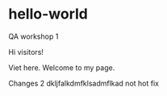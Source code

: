 # hello-world
QA workshop 1

Hi visitors!

Viet here. Welcome to my page.

Changes 2 dkljfalkdmfklsadmflkad not hot fix